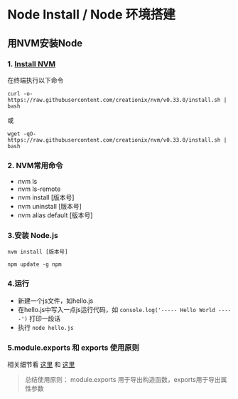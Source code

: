# Node Install / Node 环境搭建

## 用NVM安装Node

### 1. [Install NVM](https://github.com/creationix/nvm)
在终端执行以下命令

`curl -o- https://raw.githubusercontent.com/creationix/nvm/v0.33.0/install.sh | bash`

或

`wget -qO- https://raw.githubusercontent.com/creationix/nvm/v0.33.0/install.sh | bash`


### 2. NVM常用命令
* nvm ls
* nvm ls-remote
* nvm install [版本号]
* nvm uninstall [版本号]
* nvm alias default [版本号]

### 3.安装 Node.js
`nvm install [版本号]`

`npm update -g npm`

### 4.运行
* 新建一个js文件，如hello.js
* 在hello.js中写入一点js运行代码，如 `console.log('----- Hello World -----')` 打印一段话
* 执行 `node hello.js`

### 5.module.exports 和 exports 使用原则

相关细节看 [这里](http://www.ghostchina.com/module-exports-and-exports-in-node-js/) 和 [这里](http://gywbd.github.io/posts/2014/11/using-exports-nodejs-interface-design-pattern.html)

> 总结使用原则： module.exports 用于导出构造函数，exports用于导出属性参数
